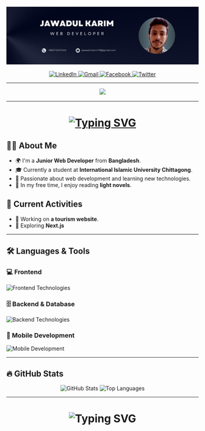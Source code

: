![Github Banner](/banner.png)

<div align="center">
  <a href="https://www.linkedin.com/in/jawadul-karim-612a18318/" target="_blank">
    <img src="https://img.shields.io/static/v1?message=LinkedIn&logo=linkedin&label=&color=0077B5&logoColor=white&labelColor=&style=for-the-badge" height="25" alt="LinkedIn" />
  </a>
  <a href="mailto:jawadul.karim78@gmail.com" target="_blank">
    <img src="https://img.shields.io/static/v1?message=Gmail&logo=gmail&label=&color=D14836&logoColor=white&labelColor=&style=for-the-badge" height="25" alt="Gmail" />
  </a>
  <a href="https://www.facebook.com/jawadul.karim.3/" target="_blank">
    <img src="https://img.shields.io/static/v1?message=Facebook&logo=facebook&label=&color=1877F2&logoColor=white&labelColor=&style=for-the-badge" height="25" alt="Facebook" />
  </a>
  <a href="https://x.com/Nissan_JK28" target="_blank">
    <img src="https://img.shields.io/static/v1?message=Twitter&logo=twitter&label=&color=1DA1F2&logoColor=white&labelColor=&style=for-the-badge" height="25" alt="Twitter" />
  </a>
</div>

---

<div align="center">
  <img src="https://visitor-badge.laobi.icu/badge?page_id=nissanjk.nissanjk" />
</div>

---

<h1 align="center">
  <a href="https://git.io/typing-svg">
    <img src="https://readme-typing-svg.herokuapp.com?font=Fira+Code&weight=600&size=21&duration=4000&pause=1000&repeat=false&width=435&lines=Hey+there+%F0%9F%91%8B+This+is+Jawadul+Karim" alt="Typing SVG" />
  </a>
</h1>

## 👩‍💻 About Me

- 🌍 I'm a **Junior Web Developer** from **Bangladesh**.
- 🎓 Currently a student at **International Islamic University Chittagong**.
- 📌 Passionate about web development and learning new technologies.
- 📖 In my free time, I enjoy reading **light novels**.

## 🚀 Current Activities

- 🔨 Working on **a tourism website**.
- 🌱 Exploring **Next.js** 

---

## 🛠 Languages & Tools

### 💻 Frontend
<div>
  <img src="https://skillicons.dev/icons?i=html,css,tailwind,js,react" height="40" alt="Frontend Technologies" />
</div>

### 🗄️ Backend & Database
<div>
  <img src="https://skillicons.dev/icons?i=firebase,mongodb" height="40" alt="Backend Technologies" />
</div>

### 📱 Mobile Development
<div>
  <img src="https://skillicons.dev/icons?i=dart,flutter" height="40" alt="Mobile Development" />
</div>

---

## 🔥 GitHub Stats

<div align="center">
  <img src="https://github-readme-stats.vercel.app/api?username=nissanjk&hide_title=false&hide_rank=false&show_icons=true&include_all_commits=true&count_private=true&disable_animations=false&theme=dracula&locale=en&hide_border=false&order=1" height="150" alt="GitHub Stats" />
  <img src="https://github-readme-stats.vercel.app/api/top-langs?username=nissanjk&locale=en&hide_title=false&layout=compact&card_width=320&langs_count=5&theme=dracula&hide_border=false&order=2" height="150" alt="Top Languages" />
</div>

---

<h1 align="center">
  <img src="https://readme-typing-svg.demolab.com?font=Fira+Code&weight=600&size=24&duration=4000&pause=1000&color=6CE4F7&center=true&vCenter=true&multiline=true&repeat=false&width=700&height=100&lines=Thanks+for+Visiting+%F0%9F%91%8B" alt="Typing SVG" />
</h1>
